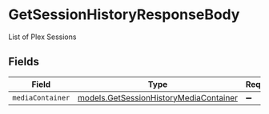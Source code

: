# GetSessionHistoryResponseBody

List of Plex Sessions


## Fields

| Field                                                                                  | Type                                                                                   | Required                                                                               | Description                                                                            |
| -------------------------------------------------------------------------------------- | -------------------------------------------------------------------------------------- | -------------------------------------------------------------------------------------- | -------------------------------------------------------------------------------------- |
| `mediaContainer`                                                                       | [models.GetSessionHistoryMediaContainer](../models/getsessionhistorymediacontainer.md) | :heavy_minus_sign:                                                                     | N/A                                                                                    |